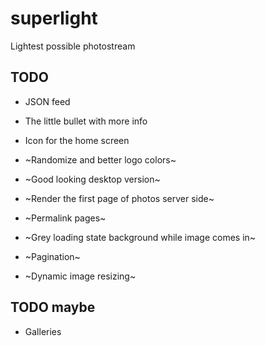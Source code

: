 # superlight
Lightest possible photostream

## TODO

* JSON feed
* The little bullet with more info
* Icon for the home screen

* ~Randomize and better logo colors~
* ~Good looking desktop version~
* ~Render the first page of photos server side~
* ~Permalink pages~
* ~Grey loading state background while image comes in~
* ~Pagination~
* ~Dynamic image resizing~

## TODO maybe

* Galleries
